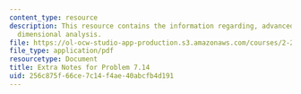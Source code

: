 ```yaml
---
content_type: resource
description: This resource contains the information regarding, advanced fluid mechanics,
  dimensional analysis.
file: https://ol-ocw-studio-app-production.s3.amazonaws.com/courses/2-25-advanced-fluid-mechanics-fall-2013/256c875f66ce7c14f4ae40abcfb4d191_MIT2_25F13_Shap7.14-ex_no.pdf
file_type: application/pdf
resourcetype: Document
title: Extra Notes for Problem 7.14
uid: 256c875f-66ce-7c14-f4ae-40abcfb4d191
---
```

